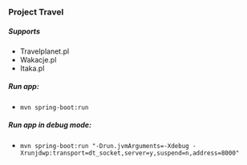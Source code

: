 ### Project Travel

##### Supports
- Travelplanet.pl
- Wakacje.pl
- Itaka.pl

##### Run app:
- `mvn spring-boot:run`

##### Run app in debug mode:
-  `mvn spring-boot:run "-Drun.jvmArguments=-Xdebug -Xrunjdwp:transport=dt_socket,server=y,suspend=n,address=8000"`